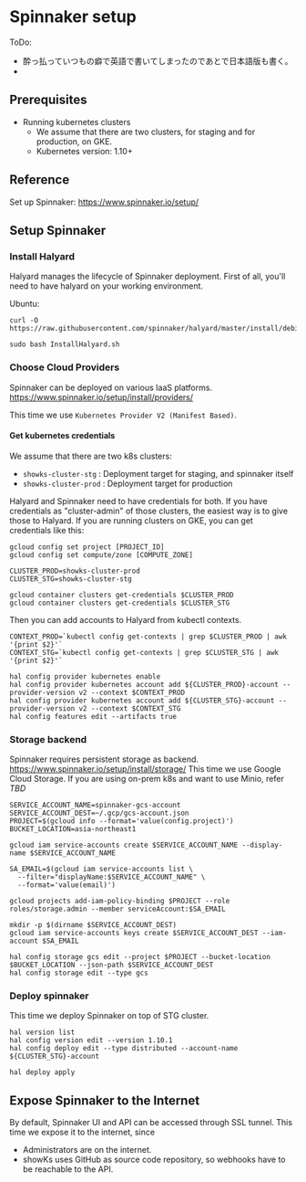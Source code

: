 # Spinnaker setup

ToDo:
- 酔っ払っていつもの癖で英語で書いてしまったのであとで日本語版も書く。
-

## Prerequisites

- Running kubernetes clusters
  - We assume that there are two clusters, for staging and for production, on GKE.
  - Kubernetes version: 1.10+

## Reference

Set up Spinnaker: https://www.spinnaker.io/setup/


## Setup Spinnaker

### Install Halyard

Halyard manages the lifecycle of Spinnaker deployment. First of all, you'll need to have halyard on your working environment.

Ubuntu:
```
curl -O https://raw.githubusercontent.com/spinnaker/halyard/master/install/debian/InstallHalyard.sh
```
```
sudo bash InstallHalyard.sh
```

### Choose Cloud Providers

Spinnaker can be deployed on various IaaS platforms.
https://www.spinnaker.io/setup/install/providers/

This time we use `Kubernetes Provider V2 (Manifest Based)`.


#### Get kubernetes credentials

We assume that there are two k8s clusters:
- `showks-cluster-stg` : Deployment target for staging, and spinnaker itself
- `showks-cluster-prod` : Deployment target for production

Halyard and Spinnaker need to have credentials for both. If you have credentials as "cluster-admin" of those clusters, the easiest way is to give those to Halyard.
If you are running clusters on GKE, you can get credentials like this:
```
gcloud config set project [PROJECT_ID]
gcloud config set compute/zone [COMPUTE_ZONE]

CLUSTER_PROD=showks-cluster-prod
CLUSTER_STG=showks-cluster-stg

gcloud container clusters get-credentials $CLUSTER_PROD
gcloud container clusters get-credentials $CLUSTER_STG

```

Then you can add accounts to Halyard from kubectl contexts.

```
CONTEXT_PROD=`kubectl config get-contexts | grep $CLUSTER_PROD | awk '{print $2}'`
CONTEXT_STG=`kubectl config get-contexts | grep $CLUSTER_STG | awk '{print $2}'`

hal config provider kubernetes enable
hal config provider kubernetes account add ${CLUSTER_PROD}-account --provider-version v2 --context $CONTEXT_PROD
hal config provider kubernetes account add ${CLUSTER_STG}-account --provider-version v2 --context $CONTEXT_STG
hal config features edit --artifacts true
```

### Storage backend

Spinnaker requires persistent storage as backend. https://www.spinnaker.io/setup/install/storage/
This time we use Google Cloud Storage. If you are using on-prem k8s and want to use Minio, refer *TBD*

```
SERVICE_ACCOUNT_NAME=spinnaker-gcs-account
SERVICE_ACCOUNT_DEST=~/.gcp/gcs-account.json
PROJECT=$(gcloud info --format='value(config.project)')
BUCKET_LOCATION=asia-northeast1

gcloud iam service-accounts create $SERVICE_ACCOUNT_NAME --display-name $SERVICE_ACCOUNT_NAME

SA_EMAIL=$(gcloud iam service-accounts list \
  --filter="displayName:$SERVICE_ACCOUNT_NAME" \
  --format='value(email)')

gcloud projects add-iam-policy-binding $PROJECT --role roles/storage.admin --member serviceAccount:$SA_EMAIL

mkdir -p $(dirname $SERVICE_ACCOUNT_DEST)
gcloud iam service-accounts keys create $SERVICE_ACCOUNT_DEST --iam-account $SA_EMAIL

hal config storage gcs edit --project $PROJECT --bucket-location $BUCKET_LOCATION --json-path $SERVICE_ACCOUNT_DEST
hal config storage edit --type gcs
```


### Deploy spinnaker

This time we deploy Spinnaker on top of STG cluster.

```
hal version list
hal config version edit --version 1.10.1
hal config deploy edit --type distributed --account-name ${CLUSTER_STG}-account

hal deploy apply
```

## Expose Spinnaker to the Internet

By default, Spinnaker UI and API can be accessed through SSL tunnel. This time we expose it to the internet, since
- Administrators are on the internet.
- showKs uses GitHub as source code repository, so webhooks have to be reachable to the API.
